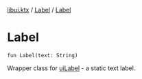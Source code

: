 [libui.ktx](../README.md) / [Label](README.md) / [Label](-label.md)

# Label

`fun Label(text: String)`

Wrapper class for [uiLabel](../../libui/ui-label.md) - a static text label.
